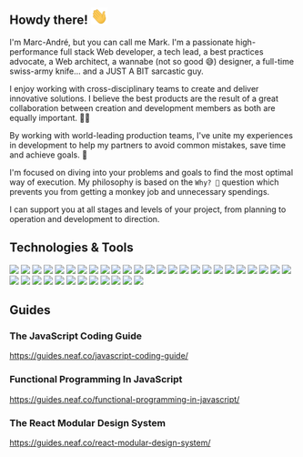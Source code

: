 ## Howdy there! <img src="https://raw.githubusercontent.com/arsnl/arsnl/main/hand-wave.gif" width="30px">

I'm Marc-André, but you can call me Mark. I'm a passionate high-performance full stack Web developer, a tech lead, a best practices advocate, a Web architect, a wannabe (not so good 😅) designer, a full-time swiss-army knife... and a JUST A BIT sarcastic guy.

I enjoy working with cross-disciplinary teams to create and deliver innovative solutions. I believe the best products are the result of a great collaboration between creation and development members as both are equally important. 👯‍♀️

By working with world-leading production teams, I've unite my experiences in development to help my partners to avoid common mistakes, save time and achieve goals. 🎯

I'm focused on diving into your problems and goals to find the most optimal way of execution. My philosophy is based on the `Why? 🤔` question which prevents you from getting a monkey job and unnecessary spendings.

I can support you at all stages and levels of your project, from planning to operation and development to direction.

## Technologies & Tools

![](https://img.shields.io/badge/Editor-VS_Code-informational?style=flat&logo=visualstudiocode&logoColor=white&color=2bbc8a)
![](https://img.shields.io/badge/Language-JavaScript-informational?style=flat&logo=javascript&logoColor=white&color=2bbc8a)
![](https://img.shields.io/badge/Language-TypeScript-informational?style=flat&logo=typescript&logoColor=white&color=2bbc8a)
![](https://img.shields.io/badge/UI-React-informational?style=flat&logo=react&logoColor=white&color=2bbc8a)
![](https://img.shields.io/badge/UI-Vue.js-informational?style=flat&logo=vuedotjs&logoColor=white&color=2bbc8a)
![](https://img.shields.io/badge/Components_-Material_UI-informational?style=flat&logo=materialui&logoColor=white&color=2bbc8a)
![](https://img.shields.io/badge/Components_-Storybook-informational?style=flat&logo=storybook&logoColor=white&color=2bbc8a)
![](https://img.shields.io/badge/State-Redux-informational?style=flat&logo=redux&logoColor=white&color=2bbc8a)
![](https://img.shields.io/badge/State-GraphQL-informational?style=flat&logo=graphql&logoColor=white&color=2bbc8a)
![](https://img.shields.io/badge/Style-CSS3-informational?style=flat&logo=css3&logoColor=white&color=2bbc8a)
![](https://img.shields.io/badge/Style-PostCSS-informational?style=flat&logo=postcss&logoColor=white&color=2bbc8a)
![](https://img.shields.io/badge/Style-Less-informational?style=flat&logo=less&logoColor=white&color=2bbc8a)
![](https://img.shields.io/badge/Style-Sass-informational?style=flat&logo=sass&logoColor=white&color=2bbc8a)
![](https://img.shields.io/badge/Style-JSS-informational?style=flat&logo=jss&logoColor=white&color=2bbc8a)
![](https://img.shields.io/badge/Style-Tailwind_CSS-informational?style=flat&logo=tailwindcss&logoColor=white&color=2bbc8a)
![](https://img.shields.io/badge/Server-Node.js-informational?style=flat&logo=nodedotjs&logoColor=white&color=2bbc8a)
![](https://img.shields.io/badge/Framework-Next.js-informational?style=flat&logo=nextdotjs&logoColor=white&color=2bbc8a)
![](https://img.shields.io/badge/Framework-Express-informational?style=flat&logo=express&logoColor=white&color=2bbc8a)
![](https://img.shields.io/badge/Framework-Fastify-informational?style=flat&logo=fastify&logoColor=white&color=2bbc8a)
![](https://img.shields.io/badge/Bundler-Webpack-informational?style=flat&logo=webpack&logoColor=white&color=2bbc8a)
![](https://img.shields.io/badge/Bundler-Rollup.js-informational?style=flat&logo=rollupdotjs&logoColor=white&color=2bbc8a)
![](https://img.shields.io/badge/Bundler-Gulp-informational?style=flat&logo=gulp&logoColor=white&color=2bbc8a)
![](https://img.shields.io/badge/Cloud-Vercel-informational?style=flat&logo=vercel&logoColor=white&color=2bbc8a)
![](https://img.shields.io/badge/Cloud-Firebase-informational?style=flat&logo=firebase&logoColor=white&color=2bbc8a)
![](https://img.shields.io/badge/Cloud-AWS-informational?style=flat&logo=amazonaws&logoColor=white&color=2bbc8a)
![](https://img.shields.io/badge/Cloud-Heroku-informational?style=flat&logo=heroku&logoColor=white&color=2bbc8a)
![](https://img.shields.io/badge/Cloud-Digital_Ocean-informational?style=flat&logo=digitalocean&logoColor=white&color=2bbc8a)
![](https://img.shields.io/badge/API-Swagger-informational?style=flat&logo=swagger&logoColor=white&color=2bbc8a)
![](https://img.shields.io/badge/API-Postman-informational?style=flat&logo=postman&logoColor=white&color=2bbc8a)
![](https://img.shields.io/badge/API-Insomnia-informational?style=flat&logo=insomnia&logoColor=white&color=2bbc8a)
![](https://img.shields.io/badge/Shell-Bash-informational?style=flat&logo=gnu-bash&logoColor=white&color=2bbc8a)
![](https://img.shields.io/badge/DB-MySQL-informational?style=flat&logo=mysql&logoColor=white&color=2bbc8a)
![](https://img.shields.io/badge/DB-PostgreSQL-informational?style=flat&logo=postgresql&logoColor=white&color=2bbc8a)
![](https://img.shields.io/badge/DB-MongoDB-informational?style=flat&logo=mongodb&logoColor=white&color=2bbc8a)
![](https://img.shields.io/badge/DB-Redis-informational?style=flat&logo=redis&logoColor=white&color=2bbc8a)
![](https://img.shields.io/badge/Container-Docker-informational?style=flat&logo=docker&logoColor=white&color=2bbc8a)
![](https://img.shields.io/badge/Partnership-Shopify-informational?style=flat&logo=shopify&logoColor=white&color=2bbc8a)

## Guides

### The JavaScript Coding Guide
https://guides.neaf.co/javascript-coding-guide/

### Functional Programming In JavaScript
https://guides.neaf.co/functional-programming-in-javascript/

### The React Modular Design System
https://guides.neaf.co/react-modular-design-system/
